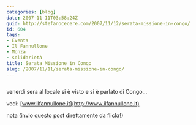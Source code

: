 ```yaml
---
categories: [blog]
date: 2007-11-11T03:58:24Z
guid: http://stefanocecere.com/2007/11/12/serata-missione-in-congo/
id: 604
tags:
- Events
- Il Fannullone
- Monza
- solidarietà
title: Serata Missione in Congo
slug: /2007/11/11/serata-missione-in-congo/
---
```


<div>
  <a href="http://www.flickr.com/photos/krur/1975464264/" title="photo sharing"><img src="http://farm3.static.flickr.com/2193/1975464264_ed2363aef4_m.jpg" alt="" /></a>
</div>

venerdì sera al locale si è visto e si è parlato di Congo…

vedi: [www.ilfannullone.it](http://www.ilfannullone.it)

nota (invio questo post direttamente da flickr!)